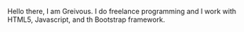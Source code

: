 Hello there, I am Greivous. I do freelance programming and I work with HTML5, Javascript, and th Bootstrap framework.
